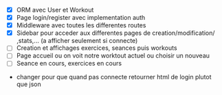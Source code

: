 - [X] ORM avec User et Workout
- [X] Page login/register avec implementation auth
- [X] Middleware avec toutes les differentes routes
- [X] Sidebar pour acceder aux differentes pages de creation/modification/ ,stats,... (a afficher seulement si connecte)
- [ ] Creation et affichages exercices, seances puis workouts
- [ ] Page accueil ou on voit notre worktout actuel ou choisir un nouveau
- [ ] Seance en cours, exercices en cours

- changer pour que quand pas connecte retourner html de login plutot que json
